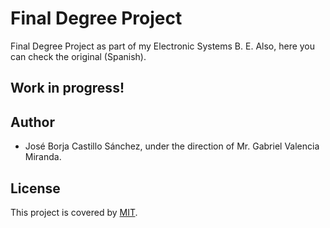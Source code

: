 # Final Degree Project

Final Degree Project as part of my Electronic Systems B. E.
Also, here you can check the original (Spanish).

## Work in progress!


## Author
- José Borja Castillo Sánchez, under the direction of Mr. Gabriel Valencia Miranda.

## License
 This project is covered by [MIT](https://opensource.org/licenses/MIT).